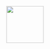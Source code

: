 <div id="header" align="center">
  <img src="https://user-images.githubusercontent.com/92515948/230487051-457a34a4-bc65-4287-846f-13275c272d4f.png" width="100"/>
</div>
